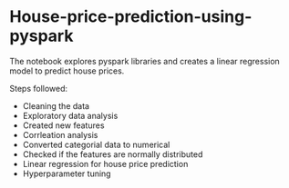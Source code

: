 # House-price-prediction-using-pyspark
The notebook explores pyspark libraries and creates a linear regression model to predict house prices.

Steps followed:

- Cleaning the data
- Exploratory data analysis
- Created new features
- Corrleation analysis
- Converted categorial data to numerical
- Checked if the features are normally distributed
- Linear regression for house price prediction
- Hyperparameter tuning
